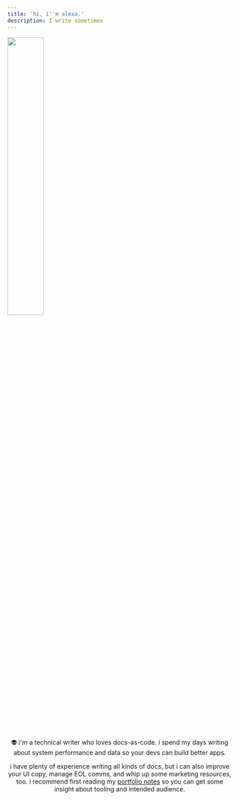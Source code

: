 ```yaml
---
title: 'hi, i''m alexa.'
description: I write sometimes
---
```


<img src="/image/pfp.png" width="40%" height="auto" />

<center>

:alien: i'm a technical writer who loves docs-as-code.  i spend my days writing about system performance and data so your devs can build better apps. 

i have plenty of experience writing all kinds of docs, but i can also improve your UI copy, manage EOL comms, and whip up some marketing resources, too. i recommend first reading my [portfolio notes](/docs/) so you can get some insight about tooling and intended audience.

</center>